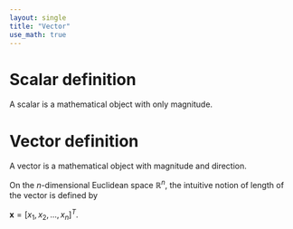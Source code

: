 ```yaml
---
layout: single
title: "Vector"
use_math: true
---
```


# Scalar definition
A scalar is a mathematical object with only magnitude.

# Vector definition
A vector is a mathematical object with magnitude and direction.

On the $\mathit{n}$-dimensional Euclidean space $\mathbb{R}^n$, the intuitive notion of length of the vector is defined by

$\mathbf{\boldsymbol{x}}=[x_{1},x_{2},...,x_{n}]^T$.
